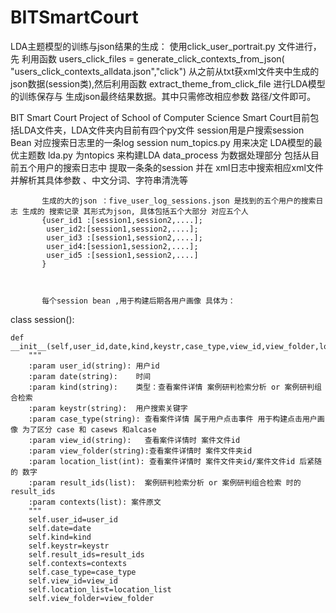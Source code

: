 # BITSmartCourt
LDA主题模型的训练与json结果的生成：
使用click_user_portrait.py 文件进行，先 利用函数  users_click_files = generate_click_contexts_from_json( "users_click_contexts_alldata.json","click") 从之前从txt获xml文件夹中生成的json数据(session类),然后利用函数 extract_theme_from_click_file 进行LDA模型的训练保存与 生成json最终结果数据。其中只需修改相应参数 路径/文件即可。



BIT Smart Court Project of School of Computer Science
Smart Court目前包括LDA文件夹，LDA文件夹内目前有四个py文件 session用是户搜索session Bean  对应搜索日志里的一条log session 
           num_topics.py 用来决定 LDA模型的最优主题数
           lda.py 为ntopics 来构建LDA
           data_process 为数据处理部分 包括从目前五个用户的搜索日志中 提取一条条的session 并在 xml日志中搜索相应xml文件并解析其具体参数 、中文分词、字符串清洗等
           
           生成的大的json ：five_user_log_sessions.json 是找到的五个用户的搜索日志 生成的 搜索记录 其形式为json, 具体包括五个大部分 对应五个人
           {user_id1 :[session1,session2,....];
            user_id2:[session1,session2,....];
            user_id3 :[session1,session2,....];
            user_id4:[session1,session2,....];
            user_id5 :[session1,session2,....]
           }
           
           
           
           每个session bean ,用于构建后期各用户画像 具体为：

class session():

    def __init__(self,user_id,date,kind,keystr,case_type,view_id,view_folder,location_list,result_ids,contexts):
        """
        :param user_id(string): 用户id
        :param date(string):    时间
        :param kind(string):    类型：查看案件详情 案例研判检索分析 or 案例研判组合检索
        :param keystr(string):  用户搜索关键字
        :param case_type(string): 查看案件详情 属于用户点击事件 用于构建点击用户画像 为了区分 case 和 casews 和alcase
        :param view_id(string):   查看案件详情时 案件文件id
        :param view_folder(string):查看案件详情时 案件文件夹id
        :param location_list(int): 查看案件详情时 案件文件夹id/案件文件id 后紧随的 数字
        :param result_ids(list):  案例研判检索分析 or 案例研判组合检索 时的 result_ids
        :param contexts(list): 案件原文
        """
        self.user_id=user_id
        self.date=date
        self.kind=kind
        self.keystr=keystr
        self.result_ids=result_ids
        self.contexts=contexts
        self.case_type=case_type
        self.view_id=view_id
        self.location_list=location_list
        self.view_folder=view_folder
           
